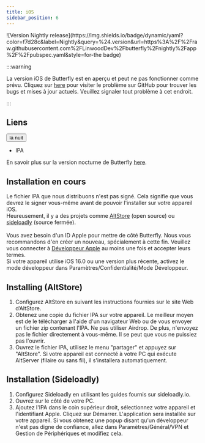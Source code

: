 ```yaml
---
title: iOS
sidebar_position: 6
---
```


![Version Nightly release](https\://img.shields.io/badge/dynamic/yaml?color=f7d28c\&label=Nightly\&query=%24.version\&url=https%3A%2F%2Fraw\.githubusercontent.com%2FLinwoodDev%2Fbutterfly%2Fnightly%2Fapp %2F%2Fpubspec.yaml\&style=for-the badge)

:::warning

La version iOS de Butterfly est en aperçu et peut ne pas fonctionner comme prévu.
Cliquez sur [here](https://github.com/LinwoodDev/Butterfly/issues/244) pour visiter le problème sur GitHub pour trouver les bugs et mises à jour actuels. Veuillez signaler tout problème à cet endroit.

:::

## Liens

<div className="dropdown dropdown--hoverable margin--sm">
  <button className="button button--outline button--danger button--lg">la nuit</button>
  <ul className="dropdown__menu">
    <li>
      <DownloadButton className="dropdown__link" href="https://github.com/LinwoodDev/butterfly/releases/download/nightly/linwood-butterfly-ios.ipa">
        IPA
      </DownloadButton>
    </li>
  </ul>
</div>

En savoir plus sur la version nocturne de Butterfly [here](/nightly).

## Installation en cours

Le fichier IPA que nous distribuons n'est pas signé. Cela signifie que vous devrez le signer vous-même avant de pouvoir l'installer sur votre appareil iOS. \
Heureusement, il y a des projets comme [AltStore](https://altstore.io) (open source) ou [sideloadly](https://sideloadly.io) (source fermée). \
\
Vous avez besoin d'un ID Apple pour mettre de côté Butterfly. Nous vous recommandons d'en créer un nouveau, spécialement à cette fin. Veuillez vous connecter à [Développeur Apple](https://developer.apple.com) au moins une fois et accepter leurs termes.
\
Si votre appareil utilise iOS 16.0 ou une version plus récente, activez le mode développeur dans Paramètres/Confidentialité/Mode Développeur.

## Installing (AltStore)

1. Configurez AltStore en suivant les instructions fournies sur le site Web d’AltStore.
2. Obtenez une copie du fichier IPA sur votre appareil. Le meilleur moyen est de le télécharger à l'aide d'un navigateur Web ou de vous envoyer un fichier zip contenant l'IPA. Ne pas utiliser Airdrop. De plus, n'envoyez pas le fichier directement à vous-même. Il se peut que vous ne puissiez pas l'ouvrir.
3. Ouvrez le fichier IPA, utilisez le menu "partager" et appuyez sur "AltStore". Si votre appareil est connecté à votre PC qui exécute AltServer (filaire ou sans fil), il s'installera automatiquement.

## Installation (Sideloadly)

1. Configurez Sideloadly en utilisant les guides fournis sur sideloadly.io.
2. Ouvrez sur le côté de votre PC.
3. Ajoutez l'IPA dans le coin supérieur droit, sélectionnez votre appareil et l'identifiant Apple. Cliquez sur Démarrer. L'application sera installée sur votre appareil.
   Si vous obtenez une popup disant qu'un développeur n'est pas digne de confiance, allez dans Paramètres/Général/VPN et Gestion de Périphériques et modifiez cela.
